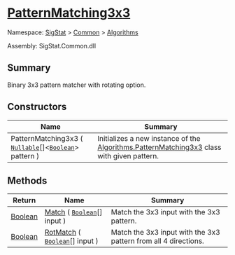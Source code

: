 # [PatternMatching3x3](./PatternMatching3x3.md)

Namespace: [SigStat]() > [Common](./../README.md) > [Algorithms](./README.md)

Assembly: SigStat.Common.dll

## Summary
Binary 3x3 pattern matcher with rotating option.

## Constructors

| Name | Summary | 
| --- | --- | 
| PatternMatching3x3 ( [`Nullable`](https://docs.microsoft.com/en-us/dotnet/api/System.Nullable-1)[]\<[`Boolean`](https://docs.microsoft.com/en-us/dotnet/api/System.Boolean)> pattern ) | Initializes a new instance of the [Algorithms.PatternMatching3x3](https://github.com/hargitomi97/sigstat/blob/master/docs/md/SigStat/Common/Algorithms/PatternMatching3x3.md) class with given pattern. | 


## Methods

| Return | Name | Summary | 
| --- | --- | --- | 
| [Boolean](https://docs.microsoft.com/en-us/dotnet/api/System.Boolean) | [Match](./Methods/PatternMatching3x3-100664165.md) ( [`Boolean`](https://docs.microsoft.com/en-us/dotnet/api/System.Boolean)[] input ) | Match the 3x3 input with the 3x3 pattern. | 
| [Boolean](https://docs.microsoft.com/en-us/dotnet/api/System.Boolean) | [RotMatch](./Methods/PatternMatching3x3-100664166.md) ( [`Boolean`](https://docs.microsoft.com/en-us/dotnet/api/System.Boolean)[] input ) | Match the 3x3 input with the 3x3 pattern from all 4 directions. | 


